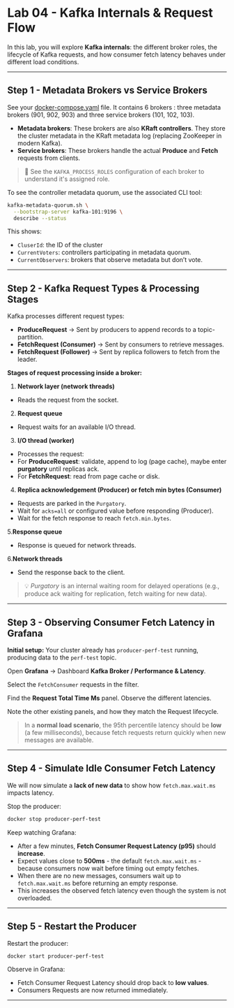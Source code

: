 # Lab 04 - Kafka Internals & Request Flow

In this lab, you will explore **Kafka internals**: the different broker roles, the lifecycle of Kafka requests, and how consumer fetch latency behaves under different load conditions.

---

## Step 1 - Metadata Brokers vs Service Brokers

See your [docker-compose.yaml](../docker-compose.yaml) file. It contains 6 brokers : three metadata brokers (901, 902, 903) and three service brokers (101, 102, 103).

- **Metadata brokers**: These brokers are also **KRaft controllers**. They store the cluster metadata in the KRaft metadata log (replacing ZooKeeper in modern Kafka).
- **Service brokers**: These brokers handle the actual **Produce** and **Fetch** requests from clients.

> 📝 See the `KAFKA_PROCESS_ROLES` configuration of each broker to understand it's assigned role.

To see the controller metadata quorum, use the associated CLI tool:

```bash
kafka-metadata-quorum.sh \
  --bootstrap-server kafka-101:9196 \
  describe --status
```

This shows:

- `CluserId`: the ID of the cluster
- `CurrentVoters`: controllers participating in metadata quorum.
- `CurrentObservers`: brokers that observe metadata but don’t vote.

---

## Step 2 - Kafka Request Types & Processing Stages

Kafka processes different request types:

- **ProduceRequest** → Sent by producers to append records to a topic-partition.
- **FetchRequest (Consumer)** → Sent by consumers to retrieve messages.
- **FetchRequest (Follower)** → Sent by replica followers to fetch from the leader.

**Stages of request processing inside a broker:**

1. **Network layer (network threads)**

- Reads the request from the socket.

2. **Request queue**

- Request waits for an available I/O thread.

3. **I/O thread (worker)**

- Processes the request:
- For **ProduceRequest**: validate, append to log (page cache), maybe enter **purgatory** until replicas ack.
- For **FetchRequest**: read from page cache or disk.

4. **Replica acknowledgement (Producer) or fetch min bytes (Consumer)**

- Requests are parked in the `Purgatory`.
- Wait for `acks=all` or configured value before responding (Producer).
- Wait for the fetch response to reach `fetch.min.bytes`.

5.**Response queue**

- Response is queued for network threads.

6.**Network threads**

- Send the response back to the client.

> 💡 *Purgatory* is an internal waiting room for delayed operations (e.g., produce ack waiting for replication, fetch waiting for new data).

---

## Step 3 - Observing Consumer Fetch Latency in Grafana

**Initial setup:**
Your cluster already has `producer-perf-test` running, producing data to the `perf-test` topic.

Open **Grafana** → Dashboard **Kafka Broker / Performance & Latency**.

Select the `FetchConsumer` requests in the filter.

Find the **Request Total Time Ms** panel. Observe the different latencies.

Note the other existing panels, and how they match the Request lifecycle.

> In a **normal load scenario**, the 95th percentile latency should be **low** (a few milliseconds), because fetch requests return quickly when new messages are available.

---

## Step 4 - Simulate Idle Consumer Fetch Latency

We will now simulate a **lack of new data** to show how `fetch.max.wait.ms` impacts latency.

Stop the producer:

```bash
docker stop producer-perf-test
```

Keep watching Grafana:

- After a few minutes, **Fetch Consumer Request Latency (p95)** should **increase**.
- Expect values close to **500ms** - the default `fetch.max.wait.ms` - because consumers now wait before timing out empty fetches.
- When there are no new messages, consumers wait up to `fetch.max.wait.ms` before returning an empty response.
- This increases the observed fetch latency even though the system is not overloaded.

---

## Step 5 - Restart the Producer

Restart the producer:

```bash
docker start producer-perf-test
```

Observe in Grafana:

- Fetch Consumer Request Latency should drop back to **low values**.
- Consumers Requests are now returned immediately.

---
